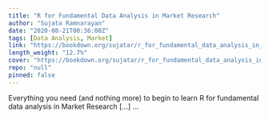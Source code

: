 ```yaml
---
title: "R for Fundamental Data Analysis in Market Research"
author: "Sujata Ramnarayan"
date: "2020-08-21T00:36:00Z"
tags: [Data Analysis, Market]
link: "https://bookdown.org/sujatar/r_for_fundamental_data_analysis_in_market_research/"
length_weight: "12.7%"
cover: "https://bookdown.org/sujatar/r_for_fundamental_data_analysis_in_market_research/Rbookcover.png"
repo: "null"
pinned: false
---
```


Everything you need (and nothing more) to begin to learn R for fundamental data analysis in Market Research [...]  ...
